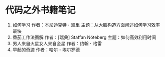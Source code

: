 # 代码之外书籍笔记

1. 如何学习 作者：本尼迪克特・凯里 主题：从大脑构造方面阐述如何学习效率最快
2. 番茄工作法图解 作者：[瑞典] Staffan Nöteberg 主题：如何高效利用时间
3. 男人来自火星女人来自金星 作者：约翰・格雷
4. 早起的奇迹 作者：哈尔・埃尔罗德
